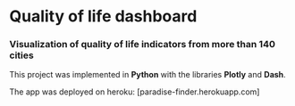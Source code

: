 # Quality of life dashboard
### Visualization of quality of life indicators from more than 140 cities

This project was implemented in **Python** with the libraries **Plotly** and **Dash**. 

The app was deployed on heroku: 
[paradise-finder.herokuapp.com]

